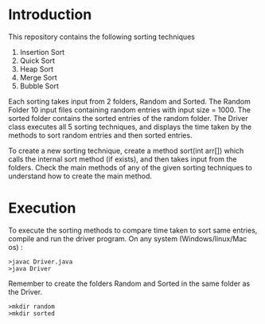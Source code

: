 # Introduction

This repository contains the following sorting techniques
1) Insertion Sort
2) Quick Sort
3) Heap Sort
4) Merge Sort
5) Bubble Sort

Each sorting takes input from 2 folders, Random and Sorted. The Random Folder 10 input files 
containing random entries with input size = 1000. The sorted folder contains the sorted entries
of the random folder.
The Driver class executes all 5 sorting techniques, and displays the time taken by the 
methods to sort random entries and then sorted entries. 

To create a new sorting technique, create a method sort(int arr[]) which calls the internal sort
method (if exists), and then takes input from the folders. Check the main methods of any of the 
given sorting techniques to understand how to create the main method.

# Execution
To execute the sorting methods to compare time taken to sort same entries, compile and run
the driver program. On any system (Windows/linux/Mac os) :
```console
>javac Driver.java
>java Driver
```
Remember to create the folders Random and Sorted in the same folder as the Driver.
```console
>mkdir random
>mkdir sorted
```
